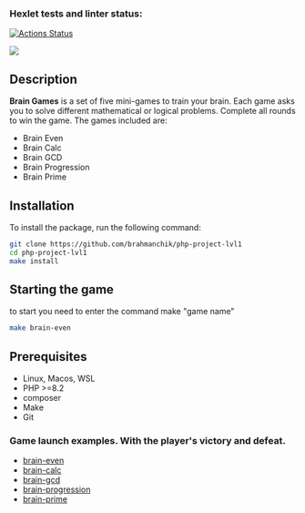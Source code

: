 ### Hexlet tests and linter status:
[![Actions Status](https://github.com/brahmanchik/php-project-lvl1/actions/workflows/hexlet-check.yml/badge.svg)](https://github.com/brahmanchik/php-project-lvl1/actions)

<a href="https://codeclimate.com/github/brahmanchik/php-project-lvl1/maintainability"><img src="https://api.codeclimate.com/v1/badges/3211c6a3660391d72fc1/maintainability" /></a></br>

## Description

**Brain Games** is a set of five mini-games to train your brain. Each game asks you to solve different mathematical or logical problems. Complete all rounds to win the game. The games included are:

- Brain Even
- Brain Calc
- Brain GCD
- Brain Progression
- Brain Prime

## Installation

To install the package, run the following command:

```bash
git clone https://github.com/brahmanchik/php-project-lvl1
cd php-project-lvl1
make install
```

## Starting the game

to start you need to enter the command make "game name"
```bash
make brain-even
```

## Prerequisites

- Linux, Macos, WSL
- PHP >=8.2
- composer
- Make
- Git

### Game launch examples. With the player's victory and defeat.
- <a href="https://asciinema.org/a/IVQ62vUjK7peJLZ8mfkWaJROu">brain-even</a><br>
- <a href="https://asciinema.org/a/165DcaWQU85xQsn1iqOUFwFmK">brain-calc</a></br>
- <a href="https://asciinema.org/a/QWe5kZJH2WhhDiNzMbARfKuzw">brain-gcd</a></br>
- <a href="https://asciinema.org/a/43aDSbS5CYSw03nDmmBS8OXM3">brain-progression</a></br>
- <a href="https://asciinema.org/a/KUsvcNYe6wPoGKhjzxcmst6TP">brain-prime</a></br>






